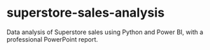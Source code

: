 # superstore-sales-analysis
Data analysis of Superstore sales using Python and Power BI, with a professional PowerPoint report.
